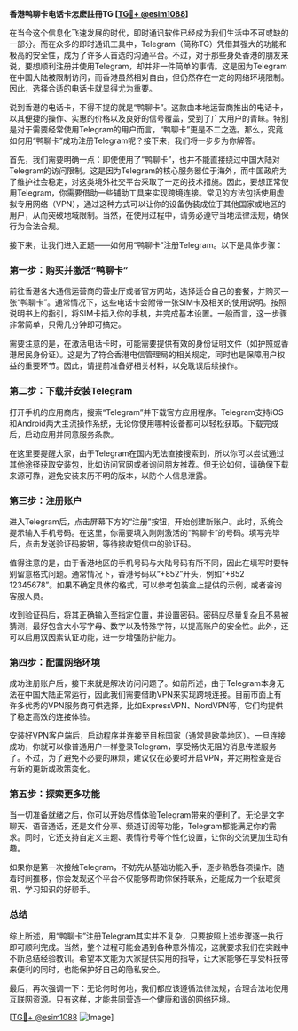 **香港鸭聊卡电话卡怎麽註冊TG [[TG💪+ @esim1088](https://t.me/s/esim1088)]**

在当今这个信息化飞速发展的时代，即时通讯软件已经成为我们生活中不可或缺的一部分。而在众多的即时通讯工具中，Telegram（简称TG）凭借其强大的功能和极高的安全性，成为了许多人首选的沟通平台。不过，对于那些身处香港的朋友来说，要想顺利注册并使用Telegram，却并非一件简单的事情。这是因为Telegram在中国大陆被限制访问，而香港虽然相对自由，但仍然存在一定的网络环境限制。因此，选择合适的电话卡就显得尤为重要。

说到香港的电话卡，不得不提的就是“鸭聊卡”。这款由本地运营商推出的电话卡，以其便捷的操作、实惠的价格以及良好的信号覆盖，受到了广大用户的青睐。特别是对于需要经常使用Telegram的用户而言，“鸭聊卡”更是不二之选。那么，究竟如何用“鸭聊卡”成功注册Telegram呢？接下来，我们将一步步为你解答。

首先，我们需要明确一点：即使使用了“鸭聊卡”，也并不能直接绕过中国大陆对Telegram的访问限制。这是因为Telegram的核心服务器位于海外，而中国政府为了维护社会稳定，对这类境外社交平台采取了一定的技术措施。因此，要想正常使用Telegram，你需要借助一些辅助工具来实现跨境连接。常见的方法包括使用虚拟专用网络（VPN），通过这种方式可以让你的设备伪装成位于其他国家或地区的用户，从而突破地域限制。当然，在使用过程中，请务必遵守当地法律法规，确保行为合法合规。

接下来，让我们进入正题——如何用“鸭聊卡”注册Telegram。以下是具体步骤：

### 第一步：购买并激活“鸭聊卡”

前往香港各大通信运营商的营业厅或者官方网站，选择适合自己的套餐，并购买一张“鸭聊卡”。通常情况下，这些电话卡会附带一张SIM卡及相关的使用说明。按照说明书上的指引，将SIM卡插入你的手机，并完成基本设置。一般而言，这一步骤非常简单，只需几分钟即可搞定。

需要注意的是，在激活电话卡时，可能需要提供有效的身份证明文件（如护照或香港居民身份证）。这是为了符合香港电信管理局的相关规定，同时也是保障用户权益的重要环节。因此，请提前准备好相关材料，以免耽误后续操作。

### 第二步：下载并安装Telegram

打开手机的应用商店，搜索“Telegram”并下载官方应用程序。Telegram支持iOS和Android两大主流操作系统，无论你使用哪种设备都可以轻松获取。下载完成后，启动应用并同意服务条款。

在这里要提醒大家，由于Telegram在国内无法直接搜索到，所以你可以尝试通过其他途径获取安装包，比如访问官网或者询问朋友推荐。但无论如何，请确保下载来源可靠，避免安装来历不明的版本，以防个人信息泄露。

### 第三步：注册账户

进入Telegram后，点击屏幕下方的“注册”按钮，开始创建新账户。此时，系统会提示输入手机号码。在这里，你需要填入刚刚激活的“鸭聊卡”的号码。填写完毕后，点击发送验证码按钮，等待接收短信中的验证码。

值得注意的是，由于香港地区的手机号码与大陆号码有所不同，因此在填写时要特别留意格式问题。通常情况下，香港号码以“+852”开头，例如“+852 12345678”。如果不确定具体的格式，可以参考包装盒上提供的示例，或者咨询客服人员。

收到验证码后，将其正确输入至指定位置，并设置密码。密码应尽量复杂且不易被猜测，最好包含大小写字母、数字以及特殊字符，以提高账户的安全性。此外，还可以启用双因素认证功能，进一步增强防护能力。

### 第四步：配置网络环境

成功注册账户后，接下来就是解决访问问题了。如前所述，由于Telegram本身无法在中国大陆正常运行，因此我们需要借助VPN来实现跨境连接。目前市面上有许多优秀的VPN服务商可供选择，比如ExpressVPN、NordVPN等，它们均提供了稳定高效的连接体验。

安装好VPN客户端后，启动程序并连接至目标国家（通常是欧美地区）。一旦连接成功，你就可以像普通用户一样登录Telegram，享受畅快无阻的消息传递服务了。不过，为了避免不必要的麻烦，建议仅在必要时开启VPN，并定期检查是否有新的更新或政策变化。

### 第五步：探索更多功能

当一切准备就绪之后，你可以开始尽情体验Telegram带来的便利了。无论是文字聊天、语音通话，还是文件分享、频道订阅等功能，Telegram都能满足你的需求。同时，它还支持自定义主题、表情符号等个性化设置，让你的交流更加生动有趣。

如果你是第一次接触Telegram，不妨先从基础功能入手，逐步熟悉各项操作。随着时间推移，你会发现这个平台不仅能够帮助你保持联系，还能成为一个获取资讯、学习知识的好帮手。

### 总结

综上所述，用“鸭聊卡”注册Telegram其实并不复杂，只要按照上述步骤逐一执行即可顺利完成。当然，整个过程可能会遇到各种意外情况，这就要求我们在实践中不断总结经验教训。希望本文能为大家提供实用的指导，让大家能够在享受科技带来便利的同时，也能保护好自己的隐私安全。

最后，再次强调一下：无论何时何地，我们都应该遵循法律法规，合理合法地使用互联网资源。只有这样，才能共同营造一个健康和谐的网络环境。

[[TG💪+ @esim1088](https://t.me/s/esim1088) ![Image](https://i.postimg.cc/4NQfJmqS/Snipaste-2025-05-13-00-14-12.png)]